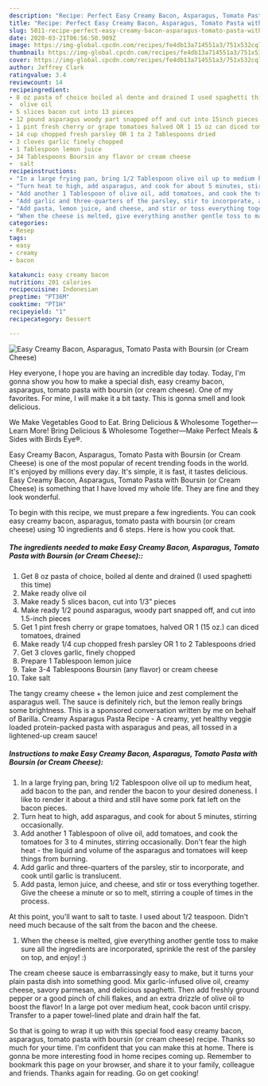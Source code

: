 ```yaml
---
description: "Recipe: Perfect Easy Creamy Bacon, Asparagus, Tomato Pasta with Boursin (or Cream Cheese)"
title: "Recipe: Perfect Easy Creamy Bacon, Asparagus, Tomato Pasta with Boursin (or Cream Cheese)"
slug: 5011-recipe-perfect-easy-creamy-bacon-asparagus-tomato-pasta-with-boursin-or-cream-cheese
date: 2020-03-21T06:56:50.909Z
image: https://img-global.cpcdn.com/recipes/fe4db13a714551a3/751x532cq70/easy-creamy-bacon-asparagus-tomato-pasta-with-boursin-or-cream-cheese-recipe-main-photo.jpg
thumbnail: https://img-global.cpcdn.com/recipes/fe4db13a714551a3/751x532cq70/easy-creamy-bacon-asparagus-tomato-pasta-with-boursin-or-cream-cheese-recipe-main-photo.jpg
cover: https://img-global.cpcdn.com/recipes/fe4db13a714551a3/751x532cq70/easy-creamy-bacon-asparagus-tomato-pasta-with-boursin-or-cream-cheese-recipe-main-photo.jpg
author: Jeffrey Clark
ratingvalue: 3.4
reviewcount: 14
recipeingredient:
- 8 oz pasta of choice boiled al dente and drained I used spaghetti this time
-  olive oil
- 5 slices bacon cut into 13 pieces
- 12 pound asparagus woody part snapped off and cut into 15inch pieces
- 1 pint fresh cherry or grape tomatoes halved OR 1 15 oz can diced tomatoes drained
- 14 cup chopped fresh parsley OR 1 to 2 Tablespoons dried
- 3 cloves garlic finely chopped
- 1 Tablespoon lemon juice
- 34 Tablespoons Boursin any flavor or cream cheese
-  salt
recipeinstructions:
- "In a large frying pan, bring 1/2 Tablespoon olive oil up to medium heat, add bacon to the pan, and render the bacon to your desired doneness. I like to render it about a third and still have some pork fat left on the bacon pieces."
- "Turn heat to high, add asparagus, and cook for about 5 minutes, stirring occasionally."
- "Add another 1 Tablespoon of olive oil, add tomatoes, and cook the tomatoes for 3 to 4 minutes, stirring occasionally. Don&#39;t fear the high heat - the liquid and volume of the asparagus and tomatoes will keep things from burning."
- "Add garlic and three-quarters of the parsley, stir to incorporate, and cook until garlic is translucent."
- "Add pasta, lemon juice, and cheese, and stir or toss everything together. Give the cheese a minute or so to melt, stirring a couple of times in the process.   At this point, you&#39;ll want to salt to taste. I used about 1/2 teaspoon. Didn&#39;t need much because of the salt from the bacon and the cheese."
- "When the cheese is melted, give everything another gentle toss to make sure all the ingredients are incorporated, sprinkle the rest of the parsley on top, and enjoy! :)"
categories:
- Resep
tags:
- easy
- creamy
- bacon

katakunci: easy creamy bacon
nutrition: 201 calories
recipecuisine: Indonesian
preptime: "PT36M"
cooktime: "PT1H"
recipeyield: "1"
recipecategory: Dessert

---
```



![Easy Creamy Bacon, Asparagus, Tomato Pasta with Boursin (or Cream Cheese)](https://img-global.cpcdn.com/recipes/fe4db13a714551a3/751x532cq70/easy-creamy-bacon-asparagus-tomato-pasta-with-boursin-or-cream-cheese-recipe-main-photo.jpg)

Hey everyone, I hope you are having an incredible day today. Today, I'm gonna show you how to make a special dish, easy creamy bacon, asparagus, tomato pasta with boursin (or cream cheese). One of my favorites. For mine, I will make it a bit tasty. This is gonna smell and look delicious.

We Make Vegetables Good to Eat. Bring Delicious &amp; Wholesome Together—Learn More! Bring Delicious &amp; Wholesome Together—Make Perfect Meals &amp; Sides with Birds Eye®.

Easy Creamy Bacon, Asparagus, Tomato Pasta with Boursin (or Cream Cheese) is one of the most popular of recent trending foods in the world. It's enjoyed by millions every day. It's simple, it is fast, it tastes delicious. Easy Creamy Bacon, Asparagus, Tomato Pasta with Boursin (or Cream Cheese) is something that I have loved my whole life. They are fine and they look wonderful.


To begin with this recipe, we must prepare a few ingredients. You can cook easy creamy bacon, asparagus, tomato pasta with boursin (or cream cheese) using 10 ingredients and 6 steps. Here is how you cook that.

##### The ingredients needed to make Easy Creamy Bacon, Asparagus, Tomato Pasta with Boursin (or Cream Cheese)::

1. Get 8 oz pasta of choice, boiled al dente and drained (I used spaghetti this time)
1. Make ready  olive oil
1. Make ready 5 slices bacon, cut into 1/3&#34; pieces
1. Make ready 1/2 pound asparagus, woody part snapped off, and cut into 1.5-inch pieces
1. Get 1 pint fresh cherry or grape tomatoes, halved OR 1 (15 oz.) can diced tomatoes, drained
1. Make ready 1/4 cup chopped fresh parsley OR 1 to 2 Tablespoons dried
1. Get 3 cloves garlic, finely chopped
1. Prepare 1 Tablespoon lemon juice
1. Take 3-4 Tablespoons Boursin (any flavor) or cream cheese
1. Take  salt


The tangy creamy cheese + the lemon juice and zest complement the asparagus well. The sauce is definitely rich, but the lemon really brings some brightness. This is a sponsored conversation written by me on behalf of Barilla. Creamy Asparagus Pasta Recipe - A creamy, yet healthy veggie loaded protein-packed pasta with asparagus and peas, all tossed in a lightened-up cream sauce! 

##### Instructions to make Easy Creamy Bacon, Asparagus, Tomato Pasta with Boursin (or Cream Cheese):

1. In a large frying pan, bring 1/2 Tablespoon olive oil up to medium heat, add bacon to the pan, and render the bacon to your desired doneness. I like to render it about a third and still have some pork fat left on the bacon pieces.
1. Turn heat to high, add asparagus, and cook for about 5 minutes, stirring occasionally.
1. Add another 1 Tablespoon of olive oil, add tomatoes, and cook the tomatoes for 3 to 4 minutes, stirring occasionally. Don&#39;t fear the high heat - the liquid and volume of the asparagus and tomatoes will keep things from burning.
1. Add garlic and three-quarters of the parsley, stir to incorporate, and cook until garlic is translucent.
1. Add pasta, lemon juice, and cheese, and stir or toss everything together. Give the cheese a minute or so to melt, stirring a couple of times in the process. 

At this point, you&#39;ll want to salt to taste. I used about 1/2 teaspoon. Didn&#39;t need much because of the salt from the bacon and the cheese.
1. When the cheese is melted, give everything another gentle toss to make sure all the ingredients are incorporated, sprinkle the rest of the parsley on top, and enjoy! :)


The cream cheese sauce is embarrassingly easy to make, but it turns your plain pasta dish into something good. Mix garlic-infused olive oil, creamy cheese, savory parmesan, and delicious spaghetti. Then add freshly ground pepper or a good pinch of chili flakes, and an extra drizzle of olive oil to boost the flavor! In a large pot over medium heat, cook bacon until crispy. Transfer to a paper towel-lined plate and drain half the fat. 

So that is going to wrap it up with this special food easy creamy bacon, asparagus, tomato pasta with boursin (or cream cheese) recipe. Thanks so much for your time. I'm confident that you can make this at home. There is gonna be more interesting food in home recipes coming up. Remember to bookmark this page on your browser, and share it to your family, colleague and friends. Thanks again for reading. Go on get cooking!
